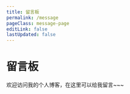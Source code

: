```yaml
---
title: 留言板
permalink: /message
pageClass: message-page
editLink: false
lastUpdated: false
---
```


# 留言板

欢迎访问我的个人博客，在这里可以给我留言~~~
